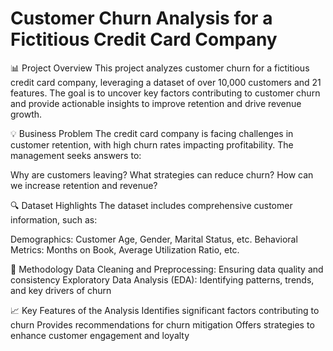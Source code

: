 # Customer Churn Analysis for a Fictitious Credit Card Company
📊 Project Overview
This project analyzes customer churn for a fictitious credit card company, leveraging a dataset of over 10,000 customers and 21 features. The goal is to uncover key factors contributing to customer churn and provide actionable insights to improve retention and drive revenue growth.

💡 Business Problem
The credit card company is facing challenges in customer retention, with high churn rates impacting profitability. The management seeks answers to:

Why are customers leaving?
What strategies can reduce churn?
How can we increase retention and revenue?

🔍 Dataset Highlights
The dataset includes comprehensive customer information, such as:

Demographics: Customer Age, Gender, Marital Status, etc.
Behavioral Metrics: Months on Book, Average Utilization Ratio, etc.

🔧 Methodology
Data Cleaning and Preprocessing: Ensuring data quality and consistency
Exploratory Data Analysis (EDA): Identifying patterns, trends, and key drivers of churn

📈 Key Features of the Analysis
Identifies significant factors contributing to churn
Provides recommendations for churn mitigation
Offers strategies to enhance customer engagement and loyalty
